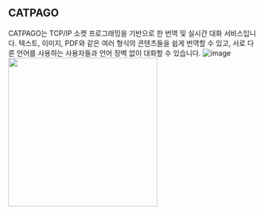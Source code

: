 ## CATPAGO
CATPAGO는 TCP/IP 소켓 프로그래밍을 기반으로 한 번역 및 실시간 대화 서비스입니다. 텍스트, 이미지, PDF와 같은 여러 형식의 콘텐츠들을 쉽게 번역할 수 있고, 서로 다른 언어를 사용하는 사용자들과 언어 장벽 없이 대화할 수 있습니다.
![image](https://github.com/jhyeon1027/SocketTranslator/assets/150174766/d2d842a8-53c2-4c0d-88f3-deaa4b19129c)
<img src="https://github.com/jhyeon1027/SocketTranslator/assets/150174766/d2d842a8-53c2-4c0d-88f3-deaa4b19129c" width="300" height="300"/>
